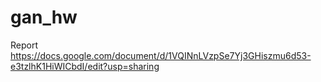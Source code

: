 # gan_hw

Report
https://docs.google.com/document/d/1VQINnLVzpSe7Yj3GHiszmu6d53-e3tzlhK1HiWICbdI/edit?usp=sharing
